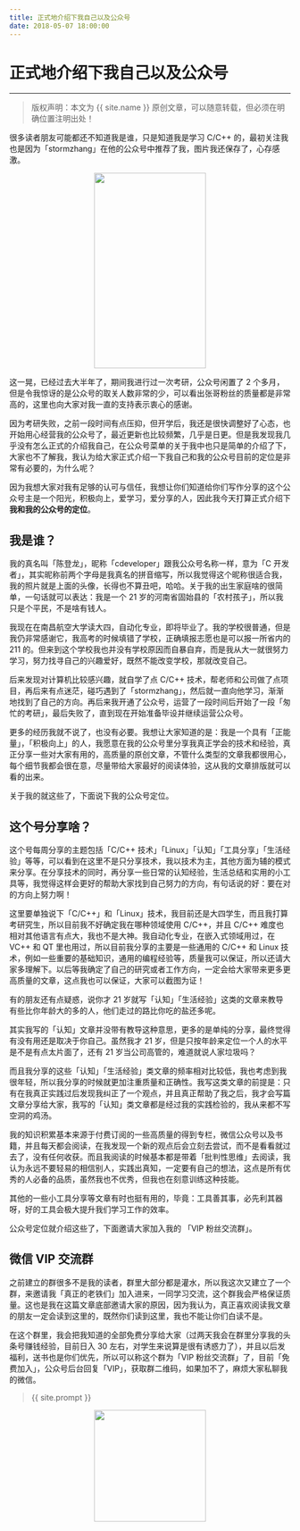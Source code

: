 ```yaml
---
title: 正式地介绍下我自己以及公众号
date: 2018-05-07 18:00:00
---
```

# 正式地介绍下我自己以及公众号
***
> 版权声明：本文为 {{ site.name }} 原创文章，可以随意转载，但必须在明确位置注明出处！


很多读者朋友可能都还不知道我是谁，只是知道我是学习 C/C++ 的，最初关注我也是因为「stormzhang」在他的公众号中推荐了我，图片我还保存了，心存感激。

<div  align="center">
<img src="{{ site.url }}/images/cdeveloper.png" width = "200" height = "350"/>
</div>

这一晃，已经过去大半年了，期间我进行过一次考研，公众号闲置了 2 个多月，但是令我惊讶的是公众号的取关人数非常的少，可以看出张哥粉丝的质量都是非常高的，这里也向大家对我一直的支持表示衷心的感谢。

因为考研失败，之前一段时间有点压抑，但开学后，我还是很快调整好了心态，也开始用心经营我的公众号了，最近更新也比较频繁，几乎是日更。但是我发现我几乎没有怎么正式的介绍我自己，在公众号菜单的关于我中也只是简单的介绍了下，大家也不了解我，我认为给大家正式介绍一下我自己和我的公众号目前的定位是非常有必要的，为什么呢？

因为我想大家对我有足够的认可与信任，我想让你们知道给你们写作分享的这个公众号主是一个阳光，积极向上，爱学习，爱分享的人，因此我今天打算正式介绍下**我和我的公众号的定位**。

## 我是谁？
我的真名叫「陈登龙」，昵称「cdeveloper」跟我公众号名称一样，意为「C 开发者」，其实昵称前两个字母是我真名的拼音缩写，所以我觉得这个昵称很适合我，我的照片就是上面的头像，长得也不算丑吧，哈哈。关于我的出生家庭啥的很简单，一句话就可以表达：我是一个 21 岁的河南省固始县的「农村孩子」，所以我只是个平民，不是啥有钱人。

我现在在南昌航空大学读大四，自动化专业，即将毕业了。我的学校很普通，但是我仍非常感谢它，我高考的时候填错了学校，正确填报志愿也是可以报一所省内的 211 的。但来到这个学校我也并没有学校原因而自暴自弃，而是我从大一就很努力学习，努力找寻自己的兴趣爱好，既然不能改变学校，那就改变自己。

后来发现对计算机比较感兴趣，就自学了点 C/C++ 技术，帮老师和公司做了点项目，再后来有点迷茫，碰巧遇到了「stormzhang」，然后就一直向他学习，渐渐地找到了自己的方向。再后来我开通了公众号，运营了一段时间后开始了一段「匆忙的考研」，最后失败了，直到现在开始准备毕设并继续运营公众号。

更多的经历我就不说了，也没有必要。我想让大家知道的是：我是一个具有「正能量」，「积极向上」的人，我愿意在我的公众号里分享我真正学会的技术和经验，真正分享一些对大家有用的，高质量的原创文章，不管什么类型的文章我都很用心，每个细节我都会很在意，尽量带给大家最好的阅读体验，这从我的文章排版就可以看的出来。

关于我的就这些了，下面说下我的公众号定位。

## 这个号分享啥？
这个号每周分享的主题包括「C/C++ 技术」「Linux」「认知」「工具分享」「生活经验」等等，可以看到在这里不是只分享技术，我以技术为主，其他方面为辅的模式来分享。在分享技术的同时，再分享一些日常的认知经验，生活总结和实用的小工具等，我觉得这样会更好的帮助大家找到自己努力的方向，有句话说的好：要在对的方向上努力啊！

这里要单独说下「C/C++」和「Linux」技术，我目前还是大四学生，而且我打算考研究生，所以目前我不好确定我在哪种领域使用 C/C++，并且 C/C++ 难度也相对其他语言有点大，我也不是大神。我自动化专业，在嵌入式领域用过，在 VC++ 和 QT 里也用过，所以目前我分享的主要是一些通用的 C/C++ 和 Linux 技术，例如一些重要的基础知识，通用的编程经验等，质量我可以保证，所以还请大家多理解下。以后等我确定了自己的研究或者工作方向，一定会给大家带来更多更高质量的文章，这点我也可以保证，大家可以截图为证！

有的朋友还有点疑惑，说你才 21 岁就写「认知」「生活经验」这类的文章来教导有些比你年龄大的多的人，他们走过的路比你吃的盐还多呢。

其实我写的「认知」文章并没带有教导这种意思，更多的是单纯的分享，最终觉得有没有用还是取决于你自己。虽然我才 21 岁，但是只按年龄来定位一个人的水平是不是有点太片面了，还有 21 岁当公司高管的，难道就说人家垃圾吗？

而且我分享的这些「认知」「生活经验」类文章的频率相对比较低，我也考虑到我很年轻，所以我分享的时候就更加注重质量和正确性。我写这类文章的前提是：只有在我真正实践过后发现我纠正了一个观点，并且真正帮助了我之后，我才会写篇文章分享给大家，我写的「认知」类文章都是经过我的实践检验的，我从来都不写空洞的鸡汤。

我的知识积累基本来源于付费订阅的一些高质量的得到专栏，微信公众号以及书籍，并且每天都会阅读，在我发现一个新的观点后会立刻去尝试，而不是看看就过去了，没有任何收获。而且我阅读的时候基本都是带着「批判性思维」去阅读，我认为永远不要轻易的相信别人，实践出真知，一定要有自己的想法，这点是所有优秀的人必备的品质，虽然我也不优秀，但我也在刻意训练这种技能。

其他的一些小工具分享等文章有时也挺有用的，毕竟：工具善其事，必先利其器呀，好的工具会极大提升我们学习工作的效率。

公众号定位就介绍这些了，下面邀请大家加入我的 「VIP 粉丝交流群」。

## 微信 VIP 交流群
之前建立的群很多不是我的读者，群里大部分都是灌水，所以我这次又建立了一个群，来邀请我「真正的老铁们」加入进来，一同学习交流，这个群我会严格保证质量。这也是我在这篇文章底部邀请大家的原因，因为我认为，真正喜欢阅读我文章的朋友一定会读到这里的，既然你们读到这里，我也不能让你们白读不是。

在这个群里，我会把我知道的全部免费分享给大家（过两天我会在群里分享我的头条号赚钱经验，目前日入 30 左右，对学生来说算是很有诱惑力了），并且以后发福利，送书也是你们优先，所以可以称这个群为「VIP 粉丝交流群」了，目前「免费加入」，公众号后台回复「VIP」，获取群二维码，如果加不了，麻烦大家私聊我的微信。



> {{ site.prompt }}

<div  align="center">
<img src="{{ site.url }}/images/wechart.jpg" width = "200" height = "200"/>

